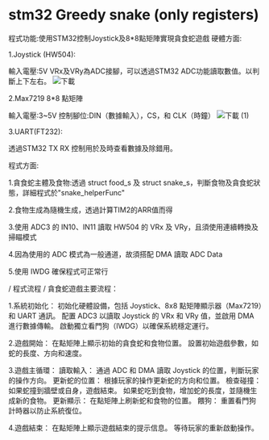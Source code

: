 # stm32 Greedy snake (only registers)
程式功能:使用STM32控制Joystick及8*8點矩陣實現貪食蛇遊戲
硬體方面:

1.Joystick (HW504):

輸入電壓:5V
VRx及VRy為ADC接腳，可以透過STM32 ADC功能讀取數值。以判斷上下左右。
![下載](https://github.com/mikey880870/stm32-Greedy-snake--only-registers-/assets/127172104/964ced73-16e8-4005-825b-2e5f071e363e)

2.Max7219 8*8 點矩陣

輸入電壓:3~5V
控制腳位:DIN（數據輸入），CS，和 CLK（時鐘）
![下載 (1)](https://github.com/mikey880870/stm32-Greedy-snake--only-registers-/assets/127172104/4e72ea5b-124c-439b-b8b4-77c69fb8747f)

3.UART(FT232):

透過STM32 TX RX 控制用於及時查看數據及除錯用。

程式方面:

1.貪食蛇主體及食物:透過 struct food_s 及 struct snake_s，判斷食物及貪食蛇狀態，詳細程式於"snake_helperFunc"

2.食物生成為隨機生成，透過計算TIM2的ARR值而得

3.使用 ADC3 的 IN10、IN11 讀取 HW504 的 VRx 及 VRy，且須使用連續轉換及掃瞄模式

4.因為使用的 ADC 模式為一般通道，故須搭配 DMA 讀取 ADC Data

5.使用 IWDG 確保程式可正常行

/  程式流程  /
貪食蛇遊戲主要流程：

1.系統初始化：
初始化硬體設備，包括 Joystick、8x8 點矩陣顯示器（Max7219）和 UART 通訊。
配置 ADC3 以讀取 Joystick 的 VRx 和 VRy 值，並啟用 DMA 進行數據傳輸。
啟動獨立看門狗（IWDG）以確保系統穩定運行。

2.遊戲開始：
在點矩陣上顯示初始的貪食蛇和食物位置。
設置初始遊戲參數，如蛇的長度、方向和速度。

3.遊戲主循環：
讀取輸入： 通過 ADC 和 DMA 讀取 Joystick 的位置，判斷玩家的操作方向。
更新蛇的位置： 根據玩家的操作更新蛇的方向和位置。
檢查碰撞：
如果蛇撞到牆壁或自身，遊戲結束。
如果蛇吃到食物，增加蛇的長度，並隨機生成新的食物。
更新顯示： 在點矩陣上刷新蛇和食物的位置。
餵狗： 重置看門狗計時器以防止系統復位。

4.遊戲結束：
在點矩陣上顯示遊戲結束的提示信息。
等待玩家的重新啟動操作。
